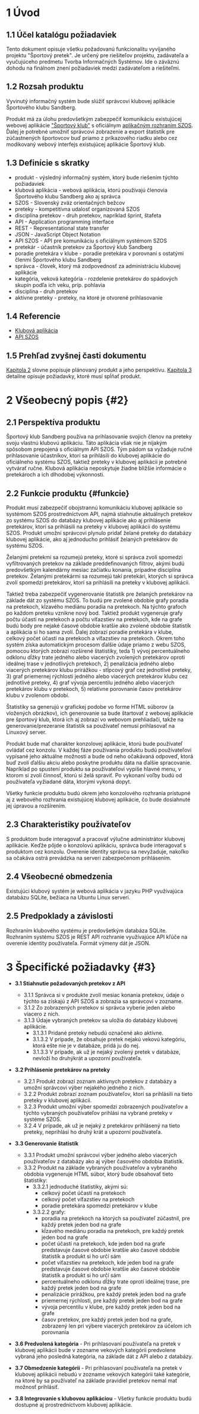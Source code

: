 # 1 Úvod

## 1.1 Účel katalógu požiadaviek

Tento dokument opisuje všetku požadovanú funkcionalitu vyvíjaného projektu "Športový pretek". Je určený pre riešiteľov
projektu, zadávateľa a vyučujúceho predmetu Tvorba Informačných Systémov. Ide o záväznú dohodu na finálnom znení
požiadaviek medzi zadávateľom a riešiteľmi.

## 1.2 Rozsah produktu

Vyvinutý informačný systém bude slúžiť správcovi klubovej aplikácie Športového klubu Sandberg.

Produkt má za úlohu predovšetkým zabezpečiť komunikáciu existujúcej webovej aplikácie ["Športový klub"][KA] s
oficiálnym [aplikačným rozhraním SZOS][API SZOS]. Ďalej je potrebné umožniť správcovi zobrazenie a export štatistík pre
zúčastnených športovcov buď priamo z príkazového riadku alebo cez modikovaný webový interfejs existujúcej aplikácie
Športový klub.

## 1.3 Definície s skratky

- produkt - výsledný informačný systém, ktorý bude riešením týchto požiadaviek
- klubová aplikácia - webová aplikácia, ktorú používajú členovia Športového klubu Sandberg ako aj správca
- SZOS - Slovenský zväz orientačných bežcov
- preteky - kompetitívna udalosť organizovaná SZOS
- disciplína pretekov - druh pretekov, napríklad šprint, štafeta
- API - Application programming interface
- REST - Representational state transfer
- JSON - JavaScript Object Notation
- API SZOS - API pre komunikáciu s oficiálnym systémom SZOS
- pretekár - účastník pretekov za Športový klub Sandberg
- poradie pretekára v klube - poradie pretekára v porovnaní s ostatými členmi Športového klubu Sandberg
- správca - človek, ktorý má zodpovednosť za administráciu klubovej aplikácie
- kategória, veková kategória - rozdelenie pretekárov do spádových skupín podľa ich veku, príp. pohlavia
- disciplína - druh pretekov
- aktívne preteky - preteky, na ktoré je otvorené prihlasovanie

## 1.4 Referencie

[KA]: https://github.com/TIS2017/SportovyKlub "Klubová aplikácia"

[API SZOS]: https://is.orienteering.sk/api "API SZOS"

- [Klubová aplikácia][KA]
- [API SZOS][API SZOS]

## 1.5 Prehľad zvyšnej časti dokumentu

[Kapitola 2](#2) slovne popisuje plánovaný produkt a jeho perspektívu. [Kapitola 3](#3) detailne opisuje požiadavky,
ktoré musí spĺňať produkt.

# 2 Všeobecný popis {#2}

## 2.1 Perspektíva produktu

Športový klub Sandberg používa na prihlasovanie svojich členov na preteky svoju vlastnú klubovú aplikáciu. Táto
aplikácia však nie je nijakým spôsobom prepojená s oficiálnym API SZOS. Tým pádom sa vyžaduje ručné prihlasovanie
účastníkov, ktorí sa prihlásili do klubovej aplikácie do oficiálneho systému SZOS, taktiež preteky v klubovej aplikácii
je potrebné vytvárať ručne. Klubová aplikácia neposkytuje žiadne bližšie informácie o pretekároch a ich dlhodobej
výkonnosti.

## 2.2 Funkcie produktu {#funkcie}

Produkt musí zabezpečiť obojstrannú komunikáciu klubovej aplikácie so systémom SZOS prostredníctvom API, najmä
stiahnutie aktuálnych pretekov zo systému SZOS do databázy klubovej aplikácie ako aj prihlásenie pretekárov, ktorí sa
prihlásili na preteky v klubovej aplikácii do systému SZOS. Produkt umožní správcovi plynulo pridať želané preteky do
databázy klubovej aplikácie, ako aj jednoducho prihlásiť želaných pretekárov do systému SZOS.

Želanými pretekmi sa rozumejú preteky, ktoré si správca zvolí spomedzi vyfiltrovaných pretekov na základe
preddefinovaných filtrov, akými budú predovšetkým kalendárny mesiac začiatku konania, prípadne disciplína pretekov.
Želanými pretekármi sa rozumejú takí pretekári, ktorých si správca zvolí spomedzi pretekárov, ktorí sa prihlásili na
preteky v klubovej aplikácii.

Taktiež treba zabezpečiť vygenerovanie štatistík pre želaných pretekárov na základe dát zo systému SZOS. To budú pre
zvolené obdobie grafy poradia na pretekoch, kĺzavého mediánu poradia na pretekoch. Na týchto grafoch po každom preteku
vznikne nový bod. Taktiež produkt vygeneruje grafy počtu účastí na pretekoch a počtu víťazstiev na pretekoch, kde na
grafe budú body pre nejaké časové obdobie kratšie ako zvolené obdobie štatistík a aplikácia si ho sama zvolí. Ďalej
zobrazí poradie pretekára v klube, celkový počet účastí na pretekoch a víťazstiev na pretekoch. Okrem toho systém získa
automatickým procesom ďalšie údaje priamo z webu SZOS, pomocou ktorých zobrazí rozšírené štatistiky, teda 1) vývoj
percentuálneho odklonu dĺžky trate jedného alebo viacerých zvolených pretekárov oproti ideálnej trase v jednotlivých
pretekoch, 2) penalizácia jedného alebo viacerých pretekárov klubu prirážkou - stĺpcový graf cez jednotlivé preteky, 3)
graf priemernej rýchlosti jedného alebo viacerých pretekárov klubu cez jednotlivé preteky, 4) graf vývoja percentilu
jedného alebo viacerých pretekárov klubu v pretekoch, 5) relatívne porovnanie časov pretekárov klubu v zvolenom období.

Štatistiky sa generujú v grafickej podobe vo forme HTML súborov (a vložených obrázkov), ich generovanie sa bude
štartovať z webovej aplikácie pre športový klub, ktorá ich aj zobrazí vo webovom prehliadači, takže na
generovanie/prezeranie štatistík sa používateľ nemusí prihlasovať na Linuxový server.

Produkt bude mať charakter konzolovej aplikácie, ktorú bude používateľ ovládať cez konzolu. V každej fáze používania
produktu budú používateľovi vypísané jeho aktuálne možnosti a bude od neho očakávaná odpoveď, ktorá buď zvolí ďalšiu
akciu alebo poskytne produktu dáta na ďalšie spracovanie. Napríklad po spustení produktu sa používateľovi vypíše hlavné
menu, v ktorom si zvolí činnosť, ktorú si želá spraviť. Po vykonaní voľby budú od používateľa vyžiadané dáta, ktorými
vykoná dopyt.

Všetky funkcie produktu budú okrem jeho konzolového rozhrania prístupné aj z webového rozhrania existujúcej klubovej
aplikácie, čo bude dosiahnuté jej úpravou a rozšírením.

## 2.3 Charakteristiky používateľov

S produktom bude interagovať a pracovať výlučne administrátor klubovej aplikácie. Keďže pôjde o konzolovú aplikáciu,
správca bude interagovať s produktom cez konzolu. Overenie identity správcu sa nevyžaduje, nakoľko sa očakáva ostrá
prevádzka na serveri zabezpečenom prihlásením.

## 2.4 Všeobecné obmedzenia

Existujúci klubový systém je webová aplikácia v jazyku PHP využívajúca databázu SQLite, bežiaca na Ubuntu Linux serveri.

## 2.5 Predpoklady a závislosti

Rozhraním klubového systému je predovšetkým databáza SQLite. Rozhraním systému SZOS je REST API rozhranie využívajúce
API kľúče na overenie identity používateľa. Formát výmeny dát je JSON.

# 3 Špecifické požiadavky {#3}

- **3.1 Stiahnutie požadovaných pretekov z API**
    + 3.1.1 Správca si v produkte zvolí mesiac konania pretekov, údaje o týchto sa získajú z API SZOS a zobrazia sa
      správcovi v zozname.
    + 3.1.2 Zo zobrazených pretekov si správca vyberie jeden alebo viacero z nich.
    + 3.1.3 Údaje vybraných pretekov sa uložia do databázy klubovej aplikácie.
        + 3.1.3.1 Pridané preteky nebudú označené ako aktívne.
        + 3.1.3.2 V prípade, že obsahuje pretek nejakú vekovú kategóriu, ktorá ešte nie je v databáze, pridá ju do nej.
        + 3.1.3.3 V prípade, ak už je nejaký zvolený pretek v databáze, nevloží ho druhýkrát a upozorní používateľa.

- **3.2 Prihlásenie pretekárov na preteky**
    + 3.2.1 Produkt zobrazí zoznam aktívnych pretekov z databázy a umožní správcovi výber nejakého jedného z nich.
    + 3.2.2 Produkt zobrazí zoznam používateľov, ktorí sa prihlásili na tieto preteky v klubovej aplikácii.
    + 3.2.3 Produkt umožní výber spomedzi zobrazených používateľov a týchto vybraných používateľov prihlási na vybrané
      preteky v systéme SZOS.
    + 3.2.4 V prípade, ak už je nejaký z pretekárov prihlásený na tieto preteky, neprihlási ho druhý krát a upozorní
      používateľa.

- **3.3 Generovanie štatistík**
    + 3.3.1 Produkt umožní správcovi výber jedného alebo viacerých používateľov z databázy ako aj výber časového obdobia
      štatistík.
    + 3.3.2 Produkt na základe vybraných používateľov a vybraného obdobia vygeneruje HTML súbor, ktorý bude obsahovať
      tieto štatistiky:
        + 3.3.2.1 jednoduché štatistiky, akými sú:
            + celkový počet účastí na pretekoch
            + celkový počet víťazstiev na pretekoch
            + poradie pretekára spomedzi pretekárov v klube
        + 3.3.2.2 grafy:
            + poradia na pretekoch na ktorých sa používateľ zúčastnil, pre každý pretek jeden bod na grafe
            + kĺzavého mediánu poradia na pretekoch, pre každý pretek jeden bod na grafe
            + počet účastí na pretekoch, kde jeden bod na grafe predstavuje časové obdobie kratšie ako časové obdobie
              štatistík a produkt si ho určí sám
            + počet víťazstiev na pretekoch, kde jeden bod na grafe predstavuje časové obdobie kratšie ako časové
              obdobie štatistík a produkt si ho určí sám
            + percentuálneho odklonu dĺžky trate oproti ideálnej trase, pre každý pretek jeden bod na grafe
            + penalizácie prirážkou, pre každý pretek jeden bod na grafe
            + priemernej rýchlosti, pre každý pretek jeden bod na grafe
            + vývoja percentilu v klube, pre každý pretek jeden bod na grafe
            + časov pretekov, pre každý pretek jeden bod na grafe, zobrazený len pri výbere viacerých pretekárov za
              účelom ich porovnania

- **3.6 Predvolená kategória** - Pri prihlasovaní používateľa na pretek v klubovej aplikácii bude v zozname vekových
  kategórii predvolene vybraná jeho posledná kategória, na základe dát z API alebo z databázy.

- **3.7 Obmedzenie kategórii** - Pri prihlasovaní používateľa na pretek v klubovej aplikácii nebudú v zozname vekových
  kategórii také kategórie, na ktoré by sa používateľ na základe pravidiel pretekov nemal mať možnosť prihlásiť.

- **3.8 Integrovanie s klubovou aplikáciou** - Všetky funkcie produktu budú dostupné aj prostredníctvom klubovej
  aplikácie.
